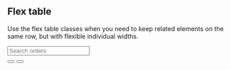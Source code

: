 ## Flex table

Use the flex table classes when you need to keep related elements on the same row, but with flexible individual widths.


<div class="flextable">
  <div class="flextable-item flextable-primary">
    <input type="text" class="form-control" placeholder="Search orders">
  </div>
  <div class="flextable-item">
    <div class="btn-group">
      <button type="button" class="btn btn-outline-primary">
        <span class="icon icon-pencil"></span>
      </button>
      <button type="button" class="btn btn-outline-primary">
        <span class="icon icon-erase"></span>
      </button>
    </div>
  </div>
</div>

